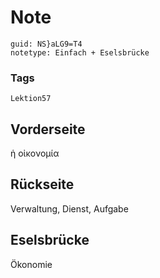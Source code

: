 # Note
```
guid: NS}aLG9=T4
notetype: Einfach + Eselsbrücke
```

### Tags
```
Lektion57
```

## Vorderseite
ἡ οἰκονομία

## Rückseite
Verwaltung, Dienst, Aufgabe

## Eselsbrücke
Ökonomie
